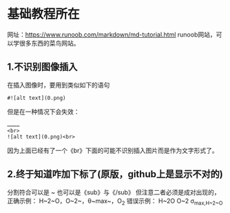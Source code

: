 # 基础教程所在
网址：https://www.runoob.com/markdown/md-tutorial.html
runoob网站，可以学很多东西的菜鸟网站。

## 1.不识别图像插入
在插入图像时，要用到类似如下的语句  
```
#![alt text](0.png)
```
但是在一种情况下会失效：
```
…………
<br>
![alt text](0.png)<br>
```
因为上面已经有了一个《br》下面的可能不识别插入图片而是作为文字形式了。

## 2.终于知道咋加下标了(原版，github上是显示不对的)
分割符合可以是 ~ 也可以是《sub》与《/sub》
但注意二者必须是成对出现的，正确示例：
H~2~O，O~2~，θ~max~，O<sub>2</sub>
错误示例：
H~2O
O~2
σ<sub>max,H~2~O


